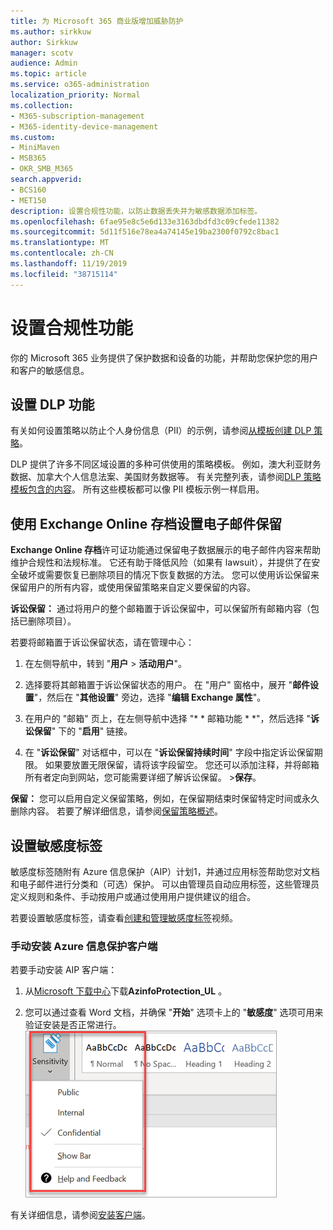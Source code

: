 ```yaml
---
title: 为 Microsoft 365 商业版增加威胁防护
ms.author: sirkkuw
author: Sirkkuw
manager: scotv
audience: Admin
ms.topic: article
ms.service: o365-administration
localization_priority: Normal
ms.collection:
- M365-subscription-management
- M365-identity-device-management
ms.custom:
- MiniMaven
- MSB365
- OKR_SMB_M365
search.appverid:
- BCS160
- MET150
description: 设置合规性功能，以防止数据丢失并为敏感数据添加标签。
ms.openlocfilehash: 6fae95e8c5e6d133e3163dbdfd3c09cfede11382
ms.sourcegitcommit: 5d11f516e78ea4a74145e19ba2300f0792c8bac1
ms.translationtype: MT
ms.contentlocale: zh-CN
ms.lasthandoff: 11/19/2019
ms.locfileid: "38715114"
---
```

# <a name="set-up-compliance-features"></a>设置合规性功能

你的 Microsoft 365 业务提供了保护数据和设备的功能，并帮助您保护您的用户和客户的敏感信息。

## <a name="set-up-dlp-features"></a>设置 DLP 功能

有关如何设置策略以防止个人身份信息（PII）的示例，请参阅[从模板创建 DLP 策略](https://support.office.com/article/59414438-99f5-488b-975c-5023f2254369)。 
  
DLP 提供了许多不同区域设置的多种可供使用的策略模板。 例如，澳大利亚财务数据、加拿大个人信息法案、美国财务数据等。 有关完整列表，请参阅[DLP 策略模板包含的内容](https://support.office.com/article/c2e588d3-8f4f-4937-a286-8c399f28953a)。 所有这些模板都可以像 PII 模板示例一样启用。 
  
## <a name="set-up-email-retention-with-exchange-online-archiving"></a>使用 Exchange Online 存档设置电子邮件保留

 **Exchange Online 存档**许可证功能通过保留电子数据展示的电子邮件内容来帮助维护合规性和法规标准。 它还有助于降低风险（如果有 lawsuit），并提供了在安全破坏或需要恢复已删除项目的情况下恢复数据的方法。 您可以使用诉讼保留来保留用户的所有内容，或使用保留策略来自定义要保留的内容。
  
**诉讼保留：** 通过将用户的整个邮箱置于诉讼保留中，可以保留所有邮箱内容（包括已删除项目）。 
    
若要将邮箱置于诉讼保留状态，请在管理中心：
    
1. 在左侧导航中，转到 "**用户** \> **活动用户**"。
    
2. 选择要将其邮箱置于诉讼保留状态的用户。 在 "用户" 窗格中，展开 "**邮件设置**"，然后在 "**其他设置**" 旁边，选择 "**编辑 Exchange 属性**"。
    
3. 在用户的 "邮箱" 页上，在左侧导航中选择 "* * 邮箱功能 * *"，然后选择 "**诉讼保留**" 下的 "**启用**" 链接。
    
4. 在 "**诉讼保留**" 对话框中，可以在 "**诉讼保留持续时间**" 字段中指定诉讼保留期限。 如果要放置无限保留，请将该字段留空。 您还可以添加注释，并将邮箱所有者定向到网站，您可能需要详细了解诉讼保留。 \>**保存**。
    
**保留：** 您可以启用自定义保留策略，例如，在保留期结束时保留特定时间或永久删除内容。 若要了解详细信息，请参阅[保留策略概述](https://support.office.com/article/5e377752-700d-4870-9b6d-12bfc12d2423)。

## <a name="set-up-sensitivity-labels"></a>设置敏感度标签

敏感度标签随附有 Azure 信息保护（AIP）计划1，并通过应用标签帮助您对文档和电子邮件进行分类和（可选）保护。 可以由管理员自动应用标签，这些管理员定义规则和条件、手动按用户或通过使用用户提供建议的组合。

若要设置敏感度标签，请查看[创建和管理敏感度标签](https://support.office.com/article/2fb96b54-7dd2-4f0c-ac8d-170790d4b8b9)视频。



### <a name="install-the-azure-information-protection-client-manually"></a>手动安装 Azure 信息保护客户端

若要手动安装 AIP 客户端：

1. 从[Microsoft 下载中心](https://www.microsoft.com/download/details.aspx?id=53018)下载**AzinfoProtection_UL** 。
 
2. 您可以通过查看 Word 文档，并确保 "**开始**" 选项卡上的 "**敏感度**" 选项可用来验证安装是否正常进行。
<br/>![Word 文档中的 "保护" 选项卡下拉箭头。](media/word-sensitivity.png)

有关详细信息，请参阅[安装客户端](https://docs.microsoft.com/azure/information-protection/infoprotect-tutorial-step3)。
